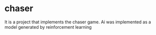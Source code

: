 # chaser
It is a project that implements the chaser game. Ai was implemented as a model generated by reinforcement learning
